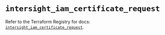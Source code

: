 # `intersight_iam_certificate_request`

Refer to the Terraform Registry for docs: [`intersight_iam_certificate_request`](https://registry.terraform.io/providers/ciscodevnet/intersight/1.0.71/docs/resources/iam_certificate_request).
